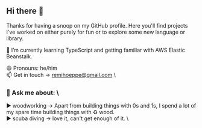 ## Hi there 👋 

Thanks for having a snoop on my GitHub profile.
Here you'll find projects I've worked on either purely for fun or to explore some new language or library.


🌱 I’m currently learning TypeScript and getting familiar with AWS Elastic Beanstalk.

 
😄 Pronouns: he/him \
📫 Get in touch ->  remihoeppe@gmail.com \

### 💬 Ask me about: \
:arrow_forward: woodworking -> Apart from building things with 0s and 1s, I spend a lot of my spare time building things with :recycle: wood. \
:arrow_forward: scuba diving -> love it, can't get enough of it. \
